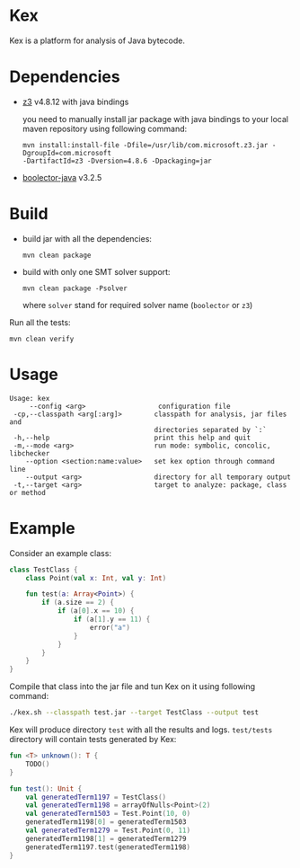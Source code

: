 # Kex

Kex is a platform for analysis of Java  bytecode.

# Dependencies

* [z3](https://github.com/Z3Prover/z3/tree/z3-4.8.12) v4.8.12 with java bindings

  you need to manually install jar package with java bindings to your local maven repository using
  following command:
  ```
  mvn install:install-file -Dfile=/usr/lib/com.microsoft.z3.jar -DgroupId=com.microsoft 
  -DartifactId=z3 -Dversion=4.8.6 -Dpackaging=jar
  ```
* [boolector-java](https://aur.archlinux.org/packages/boolector-java/) v3.2.5

# Build

* build jar with all the dependencies:
    ```
    mvn clean package
    ```

* build with only one SMT solver support:
    ```
    mvn clean package -Psolver
    ```
    where `solver` stand for required solver name (`boolector` or `z3`) 

Run all the tests:
```
mvn clean verify
```

# Usage

```
Usage: kex
     --config <arg>                  configuration file
 -cp,--classpath <arg[:arg]>        classpath for analysis, jar files and
                                    directories separated by `:`
 -h,--help                          print this help and quit
 -m,--mode <arg>                    run mode: symbolic, concolic, libchecker
    --option <section:name:value>   set kex option through command line
    --output <arg>                  directory for all temporary output
 -t,--target <arg>                  target to analyze: package, class or method

```

# Example

Consider an example class:
```kotlin
class TestClass {
    class Point(val x: Int, val y: Int)

    fun test(a: Array<Point>) {
        if (a.size == 2) {
            if (a[0].x == 10) {
                if (a[1].y == 11) {
                    error("a")
                }
            }
        }
    }
}
```

Compile that class into the jar file and tun Kex on it using following command:
```bash
./kex.sh --classpath test.jar --target TestClass --output test
```

Kex will produce directory `test` with all the results and logs. `test/tests`
directory will contain tests generated by Kex:
```kotlin
fun <T> unknown(): T {
    TODO()
}

fun test(): Unit {
    val generatedTerm1197 = TestClass()
    val generatedTerm1198 = arrayOfNulls<Point>(2)
    val generatedTerm1503 = Test.Point(10, 0)
    generatedTerm1198[0] = generatedTerm1503
    val generatedTerm1279 = Test.Point(0, 11)
    generatedTerm1198[1] = generatedTerm1279
    generatedTerm1197.test(generatedTerm1198)
}
``` 
